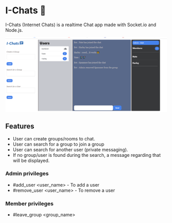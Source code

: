 # I-Chats 💬

I-Chats (Internet Chats) is a realtime Chat app made with Socket.io and Node.js.

![](public/I-chats_image.png)


## Features
* User can create groups/rooms to chat.
* User can search for a group to join a group 
* User can search for another user (private messaging).
* If no group/user is found during the search, a message regarding that will be displayed.

### Admin privileges
* #add_user <user_name> - To add a user
* #remove_user <user_name> - To remove a user

### Member privileges
* #leave_group <group_name>
